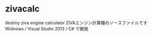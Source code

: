 # zivacalc
destiny ziva engine calculator
ZIVAエンジン計算機のソースファイルです
Widnows / Visual Studio 2013 / C# で開発
